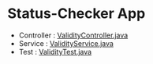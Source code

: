 # Status-Checker App
- Controller : [ValidityController.java](https://github.com/johnth1902/status-checker/blob/main/src/main/java/com/example/sc/api/ValidityController.java)
- Service : [ValidityService.java](https://github.com/johnth1902/status-checker/blob/main/src/main/java/com/example/sc/service/ValidityService.java)
- Test : [ValidityTest.java](https://github.com/johnth1902/status-checker/blob/main/src/test/java/com/example/sc/ValidityTest.java)